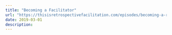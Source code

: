 ```yaml
---
title: "Becoming a Facilitator"
url: "https://thisisretrospectivefacilitation.com/episodes/becoming-a-retrospective-facilitator"
date: 2019-03-01
description: 
---
```

